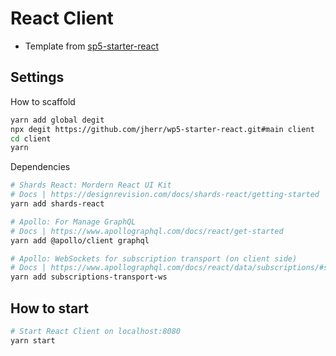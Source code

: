 # React Client

- Template from [sp5-starter-react](https://github.com/jherr/wp5-starter-react)

## Settings

How to scaffold

```bash
yarn add global degit
npx degit https://github.com/jherr/wp5-starter-react.git#main client
cd client
yarn
```

Dependencies

```bash
# Shards React: Mordern React UI Kit
# Docs | https://designrevision.com/docs/shards-react/getting-started
yarn add shards-react

# Apollo: For Manage GraphQL
# Docs | https://www.apollographql.com/docs/react/get-started
yarn add @apollo/client graphql

# Apollo: WebSockets for subscription transport (on client side)
# Docs | https://www.apollographql.com/docs/react/data/subscriptions/#setting-up-the-transport
yarn add subscriptions-transport-ws
```


## How to start

```bash
# Start React Client on localhost:8080
yarn start
```
